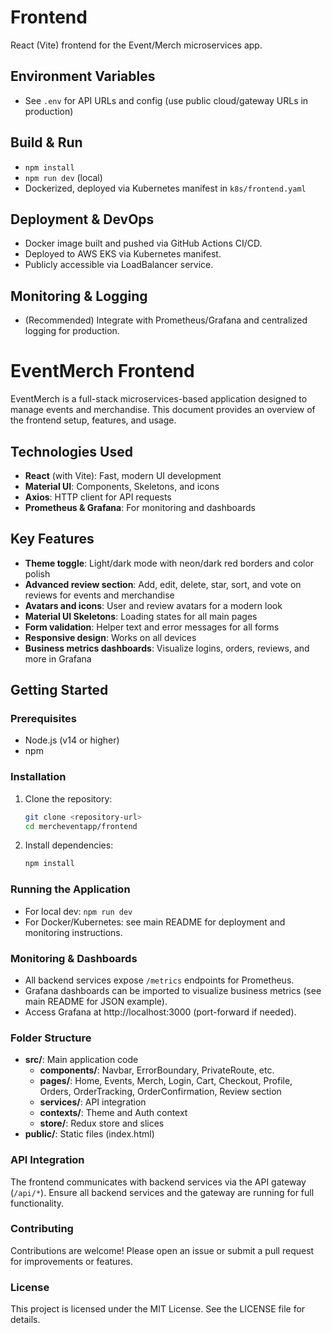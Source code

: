 # Frontend

React (Vite) frontend for the Event/Merch microservices app.

## Environment Variables
- See `.env` for API URLs and config (use public cloud/gateway URLs in production)

## Build & Run
- `npm install`
- `npm run dev` (local)
- Dockerized, deployed via Kubernetes manifest in `k8s/frontend.yaml`

## Deployment & DevOps
- Docker image built and pushed via GitHub Actions CI/CD.
- Deployed to AWS EKS via Kubernetes manifest.
- Publicly accessible via LoadBalancer service.

## Monitoring & Logging
- (Recommended) Integrate with Prometheus/Grafana and centralized logging for production.

# EventMerch Frontend

EventMerch is a full-stack microservices-based application designed to manage events and merchandise. This document provides an overview of the frontend setup, features, and usage.

## Technologies Used

- **React** (with Vite): Fast, modern UI development
- **Material UI**: Components, Skeletons, and icons
- **Axios**: HTTP client for API requests
- **Prometheus & Grafana**: For monitoring and dashboards

## Key Features

- **Theme toggle**: Light/dark mode with neon/dark red borders and color polish
- **Advanced review section**: Add, edit, delete, star, sort, and vote on reviews for events and merchandise
- **Avatars and icons**: User and review avatars for a modern look
- **Material UI Skeletons**: Loading states for all main pages
- **Form validation**: Helper text and error messages for all forms
- **Responsive design**: Works on all devices
- **Business metrics dashboards**: Visualize logins, orders, reviews, and more in Grafana

## Getting Started

### Prerequisites

- Node.js (v14 or higher)
- npm

### Installation

1. Clone the repository:
   ```sh
   git clone <repository-url>
   cd mercheventapp/frontend
   ```
2. Install dependencies:
   ```sh
   npm install
   ```

### Running the Application

- For local dev: `npm run dev`
- For Docker/Kubernetes: see main README for deployment and monitoring instructions.

### Monitoring & Dashboards

- All backend services expose `/metrics` endpoints for Prometheus.
- Grafana dashboards can be imported to visualize business metrics (see main README for JSON example).
- Access Grafana at http://localhost:3000 (port-forward if needed).

### Folder Structure

- **src/**: Main application code
  - **components/**: Navbar, ErrorBoundary, PrivateRoute, etc.
  - **pages/**: Home, Events, Merch, Login, Cart, Checkout, Profile, Orders, OrderTracking, OrderConfirmation, Review section
  - **services/**: API integration
  - **contexts/**: Theme and Auth context
  - **store/**: Redux store and slices
- **public/**: Static files (index.html)

### API Integration

The frontend communicates with backend services via the API gateway (`/api/*`). Ensure all backend services and the gateway are running for full functionality.

### Contributing

Contributions are welcome! Please open an issue or submit a pull request for improvements or features.

### License

This project is licensed under the MIT License. See the LICENSE file for details.
